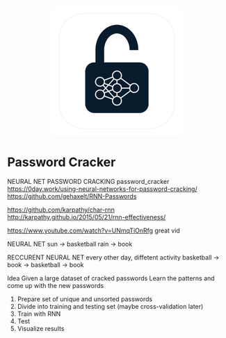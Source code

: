 <h3 align="center">
  <img src="assets/password_cracker_icon_web.png" width="300">
</h3>

# Password Cracker

NEURAL NET PASSWORD CRACKING
password_cracker
https://0day.work/using-neural-networks-for-password-cracking/
https://github.com/gehaxelt/RNN-Passwords


https://github.com/karpathy/char-rnn
http://karpathy.github.io/2015/05/21/rnn-effectiveness/

https://www.youtube.com/watch?v=UNmqTiOnRfg
great vid

NEURAL NET
sun -> basketball
rain -> book

RECCURENT NEURAL NET
every other day, diffetent activity
basketball -> book -> basketball -> book


Idea
Given a large dataset of cracked passwords
Learn the patterns and come up with the new passwords

1. Prepare set of unique and unsorted passwords
2. Divide into training and testing set (maybe cross-validation later)
3. Train with RNN
4. Test
5. Visualize results